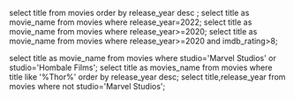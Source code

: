 select title from movies order by release_year desc ;
select title as movie_name from movies where release_year=2022;
select title as movie_name from movies where release_year>=2020;
select title as movie_name from movies where release_year>=2020 and imdb_rating>8;

select title as movie_name from movies where studio='Marvel Studios' or studio='Hombale Films';
select title as movies_name from movies where title like '%Thor%' order by release_year desc;
select title,release_year from movies where not studio='Marvel Studios';
